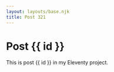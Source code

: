 ```yaml
---
layout: layouts/base.njk
title: Post 321
---
```


# Post {{ id }}

This is post {{ id }} in my Eleventy project.
